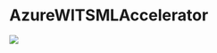 # AzureWITSMLAccelerator

<a href="https://portal.azure.com/#create/Microsoft.Template/uri/https%3A%2F%2Fraw.githubusercontent.com%2FJuliaBogdan%2FAzureWITSMLAcceleratorDeployment%2Fmaster%2Fazuredeploy.json" target="_blank"><img src="http://azuredeploy.net/deploybutton.png"></a>
